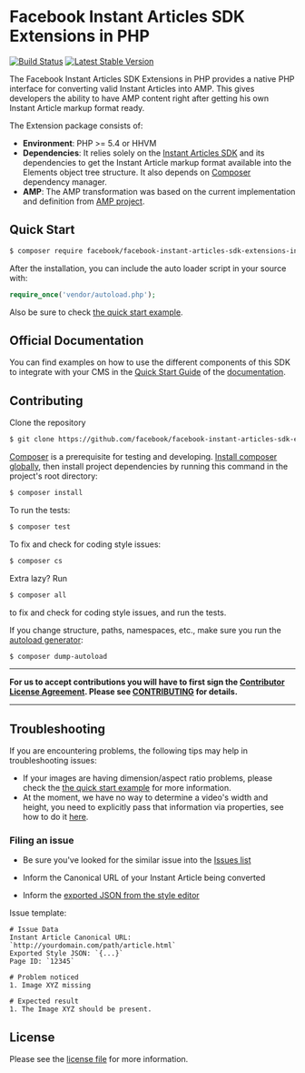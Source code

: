 # Facebook Instant Articles SDK Extensions in PHP #

[![Build Status](https://travis-ci.org/facebook/facebook-instant-articles-sdk-extensions-in-php.svg?branch=master)](https://travis-ci.org/facebook/facebook-instant-articles-sdk-extensions-in-php)
[![Latest Stable Version](https://poser.pugx.org/facebook/facebook-instant-articles-sdk-extensions-in-php/v/stable)](https://packagist.org/packages/facebook/facebook-instant-articles-sdk-extensions-in-php)

The Facebook Instant Articles SDK Extensions in PHP provides a native PHP interface for converting valid Instant Articles into AMP. This gives developers the ability to have AMP content right after getting his own Instant Article markup format ready.

The Extension package consists of:
- **Environment**: PHP >= 5.4 or HHVM
- **Dependencies**: It relies solely on the [Instant Articles SDK](https://github.com/Facebook/facebook-instant-articles-sdk-php) and its dependencies to get the Instant Article markup format available into the Elements object tree structure. It also depends on [Composer](https://getcomposer.org/) dependency manager.
- **AMP**: The AMP transformation was based on the current implementation and definition from [AMP project](https://www.ampproject.org/).

## Quick Start

```sh
$ composer require facebook/facebook-instant-articles-sdk-extensions-in-php
```

After the installation, you can include the auto loader script in your source with:

```PHP
require_once('vendor/autoload.php');
```

Also be sure to check [the quick start example](https://github.com/facebook/facebook-instant-articles-sdk-extensions-in-php/blob/master/examples/example-quick-start.php).

## Official Documentation

You can find examples on how to use the different components of this SDK to integrate with your CMS in the [Quick Start Guide](https://developers.facebook.com/docs/instant-articles/other-formats/#quickstart) of the [documentation](https://developers.facebook.com/docs/instant-articles/other-formats/).

## Contributing

Clone the repository
```sh
$ git clone https://github.com/facebook/facebook-instant-articles-sdk-extensions-in-php.git
```

[Composer](https://getcomposer.org/) is a prerequisite for testing and developing. [Install composer globally](https://getcomposer.org/doc/00-intro.md#globally), then install project dependencies by running this command in the project's root directory:

```sh
$ composer install
```

To run the tests:

```sh
$ composer test
```

To fix and check for coding style issues:

```sh
$ composer cs
```

Extra lazy? Run

```sh
$ composer all
```

to fix and check for coding style issues, and run the tests.

If you change structure, paths, namespaces, etc., make sure you run the [autoload generator](https://getcomposer.org/doc/03-cli.md#dump-autoload):
```sh
$ composer dump-autoload
```

___
**For us to accept contributions you will have to first sign the [Contributor License Agreement](https://code.facebook.com/cla). Please see [CONTRIBUTING](https://github.com/facebook/facebook-instant-articles-sdk-extensions-in-php/blob/master/CONTRIBUTING.md) for details.**
___

## Troubleshooting

If you are encountering problems, the following tips may help in troubleshooting issues:

- If your images are having dimension/aspect ratio problems, please check the [the quick start example](https://github.com/facebook/facebook-instant-articles-sdk-extensions-in-php/blob/master/examples/example-quick-start.php) for more information.
- At the moment, we have no way to determine a video's width and height, you need to explicitly pass that information via properties, see how to do it  [here](https://github.com/facebook/facebook-instant-articles-sdk-extensions-in-php/blob/master/examples/example-quick-start.php).

### Filing an issue

- Be sure you've looked for the similar issue into the [Issues list](https://github.com/facebook/facebook-instant-articles-sdk-extensions-in-php/issues)

- Inform the Canonical URL of your Instant Article being converted

- Inform the [exported JSON from the style editor](https://developers.facebook.com/docs/instant-articles/other-formats#style)

Issue template:
```
# Issue Data
Instant Article Canonical URL: `http://yourdomain.com/path/article.html`
Exported Style JSON: `{...}`
Page ID: `12345`

# Problem noticed
1. Image XYZ missing

# Expected result
1. The Image XYZ should be present.
```

## License

Please see the [license file](https://github.com/facebook/facebook-instant-articles-sdk-extensions-in-php/blob/master/LICENSE) for more information.
